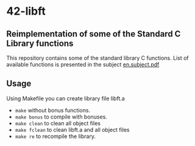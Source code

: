 # 42-libft
## Reimplementation of some of the Standard C Library functions

This repository contains some of the standard library C functions.
List of available functions is presented in the subject [en.subject.pdf](https://github.com/lavrenovamaria/42-libft/files/7067065/en.subject.pdf)


## Usage
Using Makefile you can create library file libft.a
* `make` without bonus functions.
* `make bonus` to compile with bonuses.
* `make clean` to clean all object files
* `make fclean` to clean libft.a and all object files
* `make re` to recompile the library.
